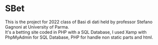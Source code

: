# SBet
This is the project for 2022 class of Basi di dati held by professor Stefano Gagnoni at University of Parma.\
It's a betting site coded in PHP with a SQL Database, I used Xamp with PhpMyAdmin for SQL Database, PHP for handle non static parts and html.
